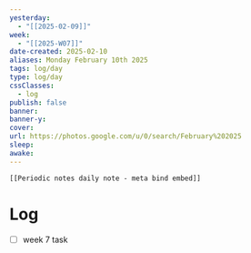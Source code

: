 ```yaml
---
yesterday: 
  - "[[2025-02-09]]"
week: 
  - "[[2025-W07]]" 
date-created: 2025-02-10
aliases: Monday February 10th 2025
tags: log/day
type: log/day
cssClasses:
  - log
publish: false
banner: 
banner-y: 
cover: 
url: https://photos.google.com/u/0/search/February%202025
sleep: 
awake:
---
```


```meta-bind-embed
[[Periodic notes daily note - meta bind embed]]
```

# Log
- [ ] week 7 task